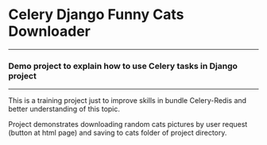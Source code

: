 # Celery Django Funny Cats Downloader

---

### Demo project to explain how to use Celery tasks in Django project 

---

This is a training project just to improve skills in bundle Celery-Redis and better understanding of this
topic.

Project demonstrates downloading random cats pictures by user request (button at html page) and saving to cats folder of project directory.
